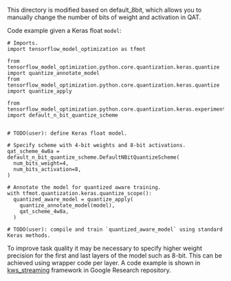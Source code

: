 This directory is modified based on default_8bit, which allows you to manually
change the number of bits of weight and activation in QAT.

Code example given a Keras float `model`:

```
# Imports.
import tensorflow_model_optimization as tfmot

from tensorflow_model_optimization.python.core.quantization.keras.quantize import quantize_annotate_model
from tensorflow_model_optimization.python.core.quantization.keras.quantize import quantize_apply

from tensorflow_model_optimization.python.core.quantization.keras.experimental.default_n_bit import default_n_bit_quantize_scheme


# TODO(user): define Keras float model.

# Specify scheme with 4-bit weights and 8-bit activations.
qat_scheme_4w8a = default_n_bit_quantize_scheme.DefaultNBitQuantizeScheme(
  num_bits_weight=4,
  num_bits_activation=8,
)

# Annotate the model for quantized aware training.
with tfmot.quantization.keras.quantize_scope():
  quantized_aware_model = quantize_apply(
    quantize_annotate_model(model),
    qat_scheme_4w8a,
  )

# TODO(user): compile and train `quantized_aware_model` using standard Keras methods.
```

To improve task quality it may be necessary to specify higher weight precision for the first and last layers of the model such as 8-bit.  This can be achieved using wrapper code per layer.  A code example is shown in [kws_streaming](https://github.com/google-research/google-research/commit/c87bac8133e00dc4fe646c182072676146312e0f) framework in Google Research repository.
